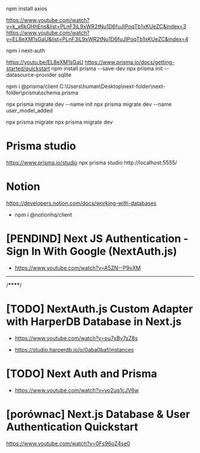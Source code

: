 npm install axios

https://www.youtube.com/watch?v=k_x6kGHhEns&list=PLnF3iL9xWR2tNu1D6fuJIPoqTb1xKUeZC&index=3
https://www.youtube.com/watch?v=EL8eXM1sGaU&list=PLnF3iL9xWR2tNu1D6fuJIPoqTb1xKUeZC&index=4

npm i next-auth

https://youtu.be/EL8eXM1sGaU
https://www.prisma.io/docs/getting-started/quickstart
npm install prisma --save-dev
npx prisma init --datasource-provider sqlite

npm i @prisma/client
C:\Users\human\Desktop\next-folder\next-folder\prisma\schema.prisma

npx prisma migrate dev --name init
npx prisma migrate dev --name user_model_added

npx prisma migrate
npx prisma migrate dev

# Prisma studio

https://www.prisma.io/studio
npx prisma studio
http://localhost:5555/

# Notion

https://developers.notion.com/docs/working-with-databases

- npm i @notionhq/client

# [PENDIND] Next JS Authentication - Sign In With Google (NextAuth.js)

- https://www.youtube.com/watch?v=A5ZN--P9vXM

---

/**********************************\*\*\*\***********************************/

# [TODO] NextAuth.js Custom Adapter with HarperDB Database in Next.js

- https://www.youtube.com/watch?v=pu7xBv7sZ8s

- https://studio.harperdb.io/o/0aba0baf/instances

# [TODO] Next Auth and Prisma

- https://www.youtube.com/watch?v=vo2uq1cJV6w

# [porównac] Next.js Database & User Authentication Quickstart

https://www.youtube.com/watch?v=0Fs96oZ4se0

